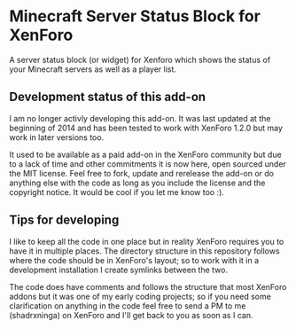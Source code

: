 # Minecraft Server Status Block for XenForo
A server status block (or widget) for Xenforo which shows the status of your Minecraft servers as well as a player list. 

## Development status of this add-on
I am no longer activly developing this add-on. It was last updated at the beginning of 2014 and has been tested to work with XenForo 1.2.0 but may work in later versions too. 

It used to be available as a paid add-on in the XenForo community but due to a lack of time and other commitments it is now here, open sourced under the MIT license. Feel free to fork, update and rerelease the add-on or do anything else with the code as long as you include the license and the copyright notice. It would be cool if you let me know too :). 

## Tips for developing
I like to keep all the code in one place but in reality XenForo requires you to have it in multiple places. The directory structure in this repository follows where the code should be in XenForo's layout; so to work with it in a development installation I create symlinks between the two.

The code does have comments and follows the structure that most XenForo addons but it was one of my early coding projects; so if you need some clarification on anything in the code feel free to send a PM to me (shadrxninga) on XenForo and I'll get back to you as soon as I can. 
